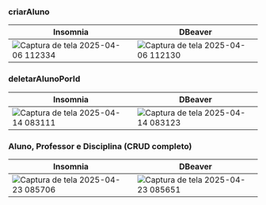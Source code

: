 ### criarAluno
| Insomnia | DBeaver |
|-------|-------|
| ![Captura de tela 2025-04-06 112334](https://github.com/user-attachments/assets/c2ceb9c3-dbae-4d36-bf81-b1c77b679a74) | ![Captura de tela 2025-04-06 112130](https://github.com/user-attachments/assets/8a8daa55-96b7-4990-aa1f-ba15a7b570c2) |

### deletarAlunoPorId
| Insomnia | DBeaver |
|-------|-------|
| ![Captura de tela 2025-04-14 083111](https://github.com/user-attachments/assets/1d0e3cde-02fe-4a6f-802e-504c1b3df79b) | ![Captura de tela 2025-04-14 083123](https://github.com/user-attachments/assets/789e561a-4035-474b-b400-6a256f3e9d63) |

### Aluno, Professor e Disciplina (CRUD completo)
| Insomnia | DBeaver |
|-------|-------|
| ![Captura de tela 2025-04-23 085706](https://github.com/user-attachments/assets/ce34202f-58a7-4b00-aa04-e88f2b944c6f) | ![Captura de tela 2025-04-23 085651](https://github.com/user-attachments/assets/836857db-5d76-42a5-a552-de67d1952492) |
